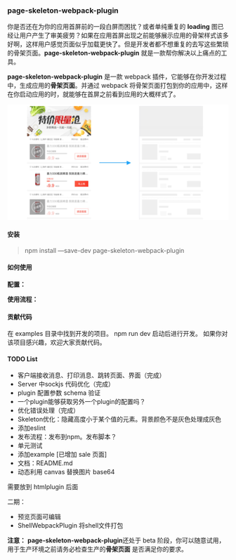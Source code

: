 ### page-skeleton-webpack-plugin

你是否还在为你的应用首屏前的一段白屏而困扰？或者单纯重复的 **loading** 图已经让用户产生了审美疲劳？如果在应用首屏出现之前能够展示应用的骨架样式该多好啊，这样用户感觉页面似乎加载更快了。但是开发者都不想重复的去写这些繁琐的骨架页面。**page-skeleton-webpack-plugin** 就是一款帮你解决以上痛点的工具。

**page-skeleton-webpack-plugin** 是一款 webpack 插件，它能够在你开发过程中，生成应用的**骨架页面**。并通过 webpack 将骨架页面打包到你的应用中，这样在你启动应用的时，就能够在首屏之前看到应用的大概样式了。

![](./assets/skeleton2.jpg)

#### 安装

> npm install —save-dev page-skeleton-webpack-plugin

#### 如何使用

**配置：**

**使用流程：**

#### 贡献代码
在 examples 目录中找到开发的项目。 npm run dev 启动后进行开发。
如果你对该项目感兴趣，欢迎大家贡献代码。

#### TODO List

- 客户端接收消息、打印消息、跳转页面、界面（完成）
- Server 中sockjs 代码优化（完成）
- plugin 配置参数 schema 验证
- 一个plugin能够获取另外一个plugin的配置吗？
- 优化错误处理（完成）
- Skeleton优化：隐藏高度小于某个值的元素。背景颜色不是灰色处理成灰色
- 添加eslint
- 发布流程：发布到npm。发布脚本？
- 单元测试
- 添加example [已增加 sale 页面]
- 文档：README.md
- 动态利用 canvas 替换图片 base64

需要放到 htmlplugin 后面

二期：

- 预览页面可编辑
- ShellWebpackPlugin 将shell文件打包

**注意：** **page-skeleton-webpack-plugin**还处于 beta 阶段，你可以随意试用，用于生产环境之前请务必检查生产的**骨架页面** 是否满足你的要求。

